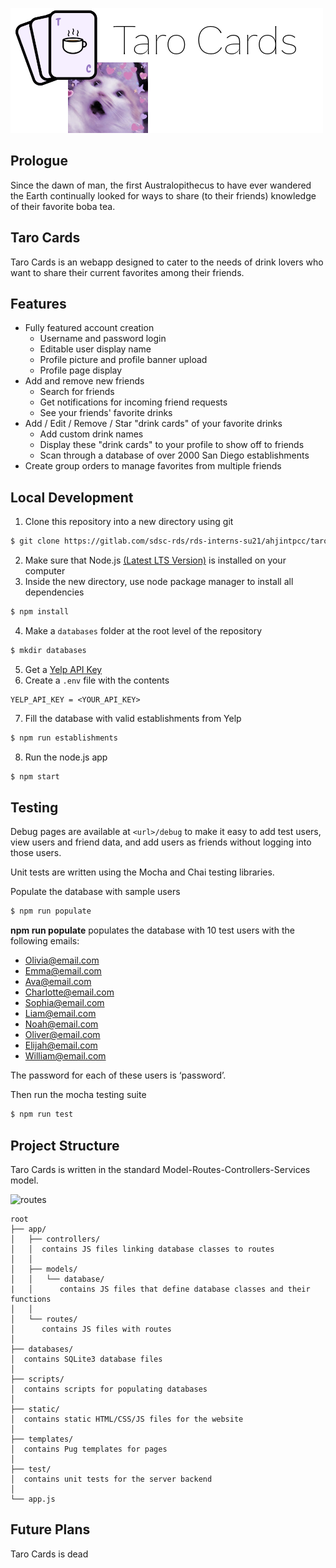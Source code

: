 ![TC Logo](./readme_aj.png)

## Prologue
Since the dawn of man, the first Australopithecus to have ever wandered the Earth continually looked for ways to share (to their friends) knowledge of their favorite boba tea.

## Taro Cards
Taro Cards is an webapp designed to cater to the needs of drink lovers who want to share their current favorites among their friends. 

## Features
* Fully featured account creation
    * Username and password login
    * Editable user display name
    * Profile picture and profile banner upload
    * Profile page display
* Add and remove new friends
	* Search for friends
    * Get notifications for incoming friend requests
    * See your friends' favorite drinks
* Add / Edit / Remove / Star "drink cards" of your favorite drinks
	* Add custom drink names
	* Display these "drink cards" to your profile to show off to friends
	* Scan through a database of over 2000 San Diego establishments 
* Create group orders to manage favorites from multiple friends


## Local Development
1. Clone this repository into a new directory using git 
```bash 
$ git clone https://gitlab.com/sdsc-rds/rds-interns-su21/ahjintpcc/tarocard.git
```
2. Make sure that Node.js [(Latest LTS Version)](https://nodejs.org/en/) is installed on your computer
3. Inside the new directory, use node package manager to install all dependencies 
```bash
$ npm install
```
4. Make a `databases` folder at the root level of the repository
```bash
$ mkdir databases
```
5. Get a [Yelp API Key](https://www.yelp.com/developers/documentation/v3/authentication)
6. Create a `.env` file with the contents 
```
YELP_API_KEY = <YOUR_API_KEY>
```
7. Fill the database with valid establishments from Yelp
```bash
$ npm run establishments
```
8. Run the node.js app
```bash
$ npm start
```

## Testing
Debug pages are available at `<url>/debug` to make it easy to add test users, view users and friend data, and add users as friends without logging into those users.

Unit tests are written using the Mocha and Chai testing libraries.

Populate the database with sample users
```bash
$ npm run populate
```

**npm run populate** populates the database with 10 test users with the following emails:
* Olivia@email.com
* Emma@email.com
* Ava@email.com
* Charlotte@email.com
* Sophia@email.com
* Liam@email.com
* Noah@email.com
* Oliver@email.com
* Elijah@email.com
* William@email.com

The password for each of these users is ‘password’.

Then run the mocha testing suite
```bash
$ npm run test
```


## Project Structure
Taro Cards is written in the standard Model-Routes-Controllers-Services model.

![routes](https://developer.mozilla.org/en-US/docs/Learn/Server-side/Express_Nodejs/routes/mvc_express.png)
```
root
├── app/
│   ├── controllers/
│   │  contains JS files linking database classes to routes
│   │
│   ├── models/
│   │   └── database/
|   │      contains JS files that define database classes and their functions
│   │
│   └── routes/
│      contains JS files with routes
│
├── databases/
│  contains SQLite3 database files
│
├── scripts/
│  contains scripts for populating databases
│
├── static/
│  contains static HTML/CSS/JS files for the website
│
├── templates/ 
│  contains Pug templates for pages
│
├── test/
│  contains unit tests for the server backend
│
└── app.js
```

## Future Plans
Taro Cards is dead


